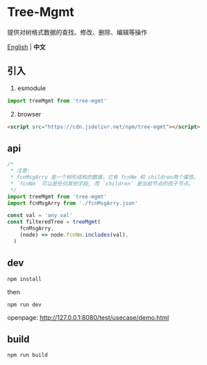 # Tree-Mgmt
提供对树格式数据的查找、修改、删除、编辑等操作

[English](./README.md) | **中文**

## 引入
1. esmodule

```js
import treeMgmt from 'tree-mgmt'
```

2. browser
```html
<script src="https://cdn.jsdelivr.net/npm/tree-mgmt"></script>
```

## api

```js
/*
 * 注意:
 * fcnMsgArry 是一个树形结构的数据，它有 fcnNm 和 children两个属性。
 * `fcnNm` 可以是任何其他字段, 而 `children` 是当前节点的孩子节点。
 */
import treeMgmt from 'tree-mgmt'
import fcnMsgArry from './fcnMsgArry.json'

const val = 'any val'
const filteredTree = treeMgmt(
    fcnMsgArry,
    (node) => node.fcnNm.includes(val),
  )
```

## dev

```
npm install
```

then

```
npm run dev
```

openpage: http://127.0.0.1:8080/test/usecase/demo.html

## build

```
npm run build
```